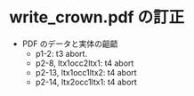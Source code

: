 # write_crown.pdf の訂正
- PDF のデータと実体の齟齬
  - p1-2: t3 abort.
  - p2-8, ltx1occ2ltx1: t4 abort
  - p2-13, ltx1occ1ltx2: t4 abort
  - p2-14, ltx2occ1ltx1: t4 abort